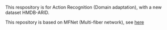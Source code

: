This respository is for Action Recognition (Domain adaptation), with a new dataset HMDB-ARID.

This repository is based on MFNet (Multi-fiber network), see [here](https://github.com/cypw/PyTorch-MFNet)
